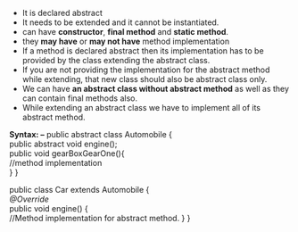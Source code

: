 - It is declared abstract
- It needs to be extended and it cannot be instantiated.
- can have **constructor**, **final method** and **static method**.
- they **may have** or **may not have** method implementation
- If a method is declared abstract then its implementation has to be provided by the class extending the abstract class.
- If you are not providing the implementation for the abstract method while extending, that new class should also be abstract class only.
- We can have **an abstract class without abstract method** as well as they can contain final methods also.
- While extending an abstract class we have to implement all of its abstract method.

**Syntax: –**
public abstract class Automobile {   
	public abstract void engine();   
	public void  gearBoxGearOne(){     
		//method implementation   
	}
}

public class Car extends Automobile {   
	_@Override_   
	public void engine() {     
		//Method implementation  for abstract method.
	}
}